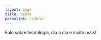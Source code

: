 ```yaml
---
layout: page
title: Sobre
permalink: /sobre/
---
```


Falo sobre tecnologia, dia a dia e muito mais!